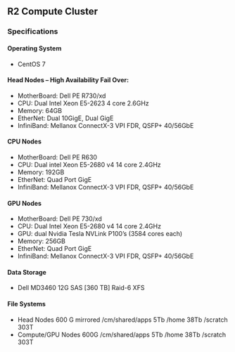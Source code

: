 ## R2 Compute Cluster

### Specifications

#### Operating System
- CentOS 7

#### Head Nodes – High Availability Fail Over:
- MotherBoard: Dell PE R730/xd
- CPU: Dual Intel Xeon E5-2623 4 core 2.6GHz
- Memory: 64GB
- EtherNet: Dual 10GigE, Dual GigE
- InfiniBand: Mellanox ConnectX-3 VPI FDR, QSFP+ 40/56GbE

#### CPU Nodes
- MotherBoard: Dell PE R630
- CPU: Dual intel Xeon E5-2680 v4 14 core 2.4GHz
- Memory: 192GB
- EtherNet: Quad Port GigE
- InfiniBand: Mellanox ConnectX-3 VPI FDR, QSFP+ 40/56GbE

#### GPU Nodes
- MotherBoard: Dell PE 730/xd
- CPU: Dual Intel Xeon E5-2680 v4 14 core 2.4GHz
- GPU: dual Nvidia Tesla NVLink P100’s (3584 cores each)
- Memory: 256GB
- EtherNet: Quad Port GigE
- InfiniBand: Mellanox ConnectX-3 VPI FDR, QSFP+ 40/56GbE

#### Data Storage
- Dell MD3460 12G SAS [360 TB] Raid-6 XFS

#### File Systems
- Head Nodes 600 G mirrored /cm/shared/apps 5Tb /home 38Tb /scratch 303T
- Compute/GPU Nodes 600G /cm/shared/apps 5Tb /home 38Tb /scratch 303T
